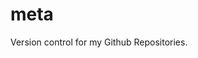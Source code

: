 [//]: # (Autogenerated by https://github.com/BarnabyShearer/meta)

# meta

Version control for my Github Repositories.

